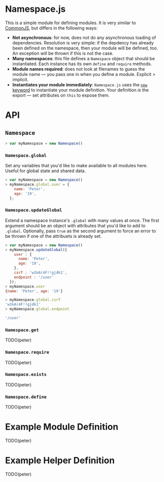 # Namespace.js

This is a simple module for defining modules. It is very similar to [CommonJS](http://requirejs.org/docs/commonjs.html),
but differs in the following ways:

* **Not asynchronous**: for now, does not do any asynchronous loading of
  dependencies. Resolution is very simple: if the depdency has already been
  defined on the namespace, then your module will be defined, too. An exception
  will be thrown if this is not the case.
* **Many namespaces**: this file defines a `Namespace` object that should be
  instantiated.  Each instance has its own `define` and `require` methods.
* **Module names required**: does not look at filenames to guess the module
  name — you pass one in when you define a module. Explicit > implicit.
* **Instantiates your module immediately**: `Namespace.js` uses the [`new`
  keyword](https://developer.mozilla.org/en-US/docs/JavaScript/Reference/Operators/new)
  to instantiate your module definition. Your definition *is* the export — set
  attributes on `this` to expose them.

# API
## `Namespace`
```javascript
> var myNamespace = new Namespace()
```

### `Namespace.global`
Set any variables that you'd like to make available to all modules here. Useful
for global state and shared data. 

```javascript
> var myNamespace = new Namespace()
> myNamespace.global.user = {
    name: 'Peter',
    age: '19',
  };
```

### `Namespace.updateGlobal`
Extend a namespace instance's `.global` with many values at once. The first
argument should be an object with attributes that you'd like to add to
`.global`. Optionally, pass `true` as the second argument to force an error to
be thrown if one of the attribuets is already set.

```javascript
> var myNamespace = new Namespace()
> myNamespace.updateGlobal({
    user : {
      name: 'Peter',
      age: '19',
    },
    csrf : 'w1kA(4F!!gjdk1',
    endpoint : '/user'
  });
> myNamespace.user
{name: 'Peter', age: '19'}

> myNamespace.global.csrf
'w1kA(4F!!gjdk1'
> myNamespace.global.endpoint

'/user'
```

### `Namespace.get`
TODO(peter)

### `Namespace.require`
TODO(peter)

### `Namespace.exists`
TODO(peter)

### `Namespace.define`
TODO(peter)

# Example Module Definition
TODO(peter)

# Example Helper Definition
TODO(peter)
